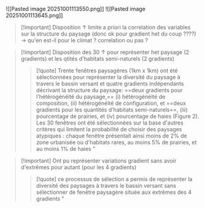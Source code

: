 ![[Pasted image 20251001113550.png]]
![[Pasted image 20251001113645.png]]

>[!important] Disposition ↑ limite a priori la correlation des variables sur la structure du paysage (donc ok pour gradient het du coup ????)
> → qu'en est-il pour le climat ? correlation ou pas ?

>[!important] Disposition des 30 ↑ pour représenter het paysage (2 gradients) et les qtités d'habitats semi-naturels (2 gradients)
>>[!quote] Trente fenêtres paysagères (1km x 1km) ont été sélectionnées pour représenter la diversité du paysage à  travers le bassin versant et quatre gradients indépendants décrivant la structure du paysage: ==deux  gradients pour l’hétérogénéité du paysage,== (i) hétérogénéité de composition, (ii) hétérogénéité de  configuration, et ==deux gradients pour les quantités d’habitats semi-naturels==, (iii) pourcentage de prairies,  et (iv) pourcentage de haies (Figure 2). Les 30 fenêtres ont été sélectionnées sur la base d'autres critères  qui limitent la probabilité de choisir des paysages atypiques : chaque fenêtre présentait ainsi moins de  2% de zone urbanisée ou d'habitats rares, au moins 5% de prairies, et au moins 1% de haies "
>

>[!important] Ont pu représenter variations gradient sans avoir d'extrêmes pour autant (pour les 4 gradients) 
>>[!quote] ce processus de sélection a permis de  représenter la diversité des paysages à travers le bassin versant sans sélectionner de fenêtre paysagère  située aux extrêmes des 4 gradients "
